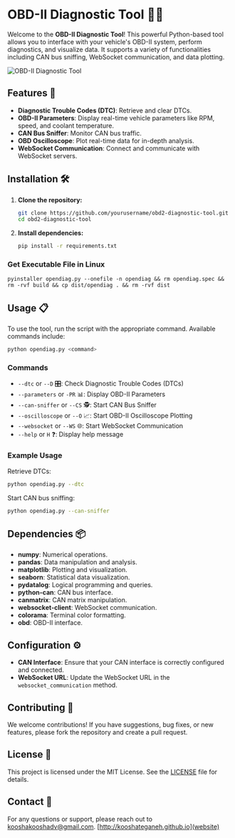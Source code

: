 # OBD-II Diagnostic Tool 🚗🔧

Welcome to the **OBD-II Diagnostic Tool**! This powerful Python-based tool allows you to interface with your vehicle's OBD-II system, perform diagnostics, and visualize data. It supports a variety of functionalities including CAN bus sniffing, WebSocket communication, and data plotting.

![OBD-II Diagnostic Tool](https://img.shields.io/badge/OBD--II--Diagnostic--Tool-v1.0-blue)

## Features 🌟

- **Diagnostic Trouble Codes (DTC)**: Retrieve and clear DTCs.
- **OBD-II Parameters**: Display real-time vehicle parameters like RPM, speed, and coolant temperature.
- **CAN Bus Sniffer**: Monitor CAN bus traffic.
- **OBD Oscilloscope**: Plot real-time data for in-depth analysis.
- **WebSocket Communication**: Connect and communicate with WebSocket servers.

## Installation 🛠️

1. **Clone the repository:**
   ```sh
   git clone https://github.com/yourusername/obd2-diagnostic-tool.git
   cd obd2-diagnostic-tool
   ```

2. **Install dependencies:**
   ```sh
   pip install -r requirements.txt
   ```
### Get Executable File in Linux

```
pyinstaller opendiag.py --onefile -n opendiag && rm opendiag.spec && rm -rvf build && cp dist/opendiag . && rm -rvf dist
```

## Usage 📋

To use the tool, run the script with the appropriate command. Available commands include:

```sh
python opendiag.py <command>
```

### Commands

- `--dtc` or `--D` 🎛️: Check Diagnostic Trouble Codes (DTCs)
- `--parameters` or `-PR` 📊: Display OBD-II Parameters
- `--can-sniffer` or `--CS` 🕵️: Start CAN Bus Sniffer
- `--oscilloscope` or `--O` 📈: Start OBD-II Oscilloscope Plotting
- `--websocket` or `--WS` 🌐: Start WebSocket Communication
- `--help` or `H` ❓: Display help message

### Example Usage

Retrieve DTCs:
```sh
python opendiag.py --dtc
```

Start CAN bus sniffing:
```sh
python opendiag.py --can-sniffer
```

## Dependencies 📦

- **numpy**: Numerical operations.
- **pandas**: Data manipulation and analysis.
- **matplotlib**: Plotting and visualization.
- **seaborn**: Statistical data visualization.
- **pydatalog**: Logical programming and queries.
- **python-can**: CAN bus interface.
- **canmatrix**: CAN matrix manipulation.
- **websocket-client**: WebSocket communication.
- **colorama**: Terminal color formatting.
- **obd**: OBD-II interface.

## Configuration ⚙️

- **CAN Interface**: Ensure that your CAN interface is correctly configured and connected.
- **WebSocket URL**: Update the WebSocket URL in the `websocket_communication` method.

## Contributing 🤝

We welcome contributions! If you have suggestions, bug fixes, or new features, please fork the repository and create a pull request.

## License 📜

This project is licensed under the MIT License. See the [LICENSE](LICENSE) file for details.

## Contact 📧

For any questions or support, please reach out to [kooshakooshadv@gmail.com](mailto:your.email@example.com).
[http://kooshateganeh.github.io](website)

